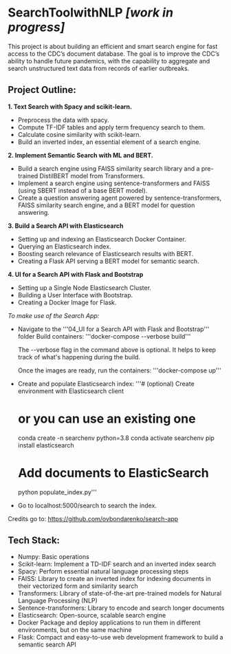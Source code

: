 # SearchToolwithNLP *[work in progress]*
This project is about building an efficient and smart search engine for fast access to the CDC’s document database. The goal is to improve the CDC’s ability to handle future pandemics, with the capability to aggregate and search unstructured text data from records of earlier outbreaks.

## Project Outline:

**1. Text Search with Spacy and scikit-learn.**
  - Preprocess the data with spacy.
  - Compute TF-IDF tables and apply term frequency search to them.
  - Calculate cosine similarity with scikit-learn.
  - Build an inverted index, an essential element of a search engine.

**2. Implement Semantic Search with ML and BERT.**
  - Build a search engine using FAISS similarity search library and a pre-trained DistilBERT model from Transformers.
  - Implement a search engine using sentence-transformers and FAISS (using SBERT instead of a base BERT model).
  - Create a question answering agent powered by sentence-transformers, FAISS similarity search engine, and a BERT model for question answering.
  
**3. Build a Search API with Elasticsearch**
  - Setting up and indexing an Elasticsearch Docker Container.
  - Querying an Elasticsearch index.
  - Boosting search relevance of Elasticsearch results with BERT.
  - Creating a Flask API serving a BERT model for semantic search.
  
**4. UI for a Search API with Flask and Bootstrap**
  - Setting up a Single Node Elasticsearch Cluster.
  - Building a User Interface with Bootstrap.
  - Creating a Docker Image for Flask.

  *To make use of the Search App:*
  - Navigate to the '''04_UI for a Search API with Flask and Bootstrap''' folder
    Build containers:
    '''docker-compose --verbose build'''

    The --verbose flag in the command above is optional. It helps to keep track of what's happening during the build.

    Once the images are ready, run the containers:
    '''docker-compose up'''

  - Create and populate Elasticsearch index:
    '''# (optional) Create environment with Elasticsearch client
    # or you can use an existing one
    conda create -n searchenv python=3.8
    conda activate searchenv
    pip install elasticsearch

    # Add documents to ElasticSearch
    python populate_index.py'''

  - Go to localhost:5000/search to search the index.

  Credits go to: https://github.com/ovbondarenko/search-app

## Tech Stack:

- Numpy: Basic operations
- Scikit-learn: Implement a TD-IDF search and an inverted index search
- Spacy: Perform essential natural language processing steps
- FAISS: Library to create an inverted index for indexing documents in their vectorized form and similarity search
- Transformers:  Library of state-of-the-art pre-trained models for Natural Language Processing (NLP)
- Sentence-transformers: Library to encode and search longer documents
- Elasticsearch: Open-source, scalable search engine
- Docker Package and deploy applications to run them in different environments, but on the same machine
- Flask: Compact and easy-to-use web development framework to build a semantic search API
